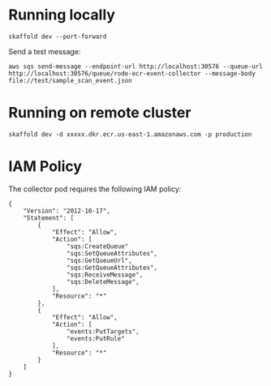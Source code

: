 # Running locally
`skaffold dev --port-forward`

Send a test message:

`aws sqs send-message --endpoint-url http://localhost:30576 --queue-url http://localhost:30576/queue/rode-ecr-event-collector --message-body file://test/sample_scan_event.json`

# Running on remote cluster
`skaffold dev -d xxxxx.dkr.ecr.us-east-1.amazonaws.com -p production`

# IAM Policy
The collector pod requires the following IAM policy:

```
{
    "Version": "2012-10-17",
    "Statement": [
        {
            "Effect": "Allow",
            "Action": [
                "sqs:CreateQueue"
                "sqs:SetQueueAttributes",
                "sqs:GetQueueUrl",
                "sqs:GetQueueAttributes",
                "sqs:ReceiveMessage",
                "sqs:DeleteMessage",
            ],
            "Resource": "*"
        },
        {
            "Effect": "Allow",
            "Action": [
                "events:PutTargets",
                "events:PutRule"
            ],
            "Resource": "*"
        }
    ]
}
```
